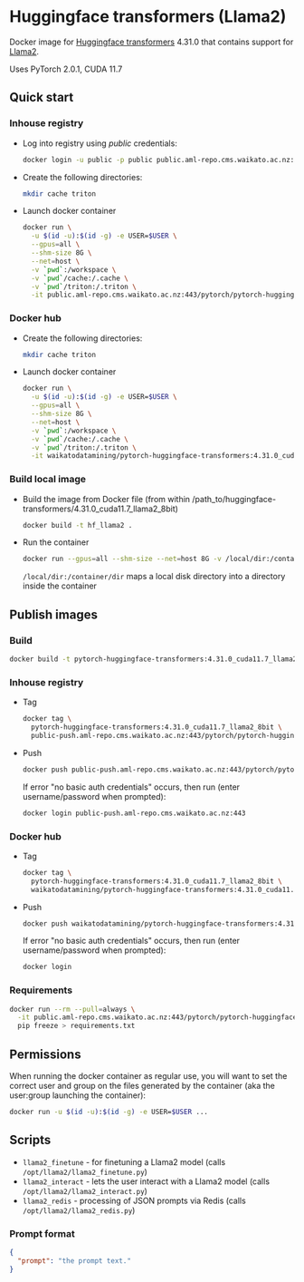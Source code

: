 # Huggingface transformers (Llama2)

Docker image for [Huggingface transformers](https://github.com/huggingface/transformers) 4.31.0
that contains support for [Llama2](https://www.datacamp.com/tutorial/fine-tuning-llama-2).

Uses PyTorch 2.0.1, CUDA 11.7

## Quick start

### Inhouse registry

* Log into registry using *public* credentials:

  ```bash
  docker login -u public -p public public.aml-repo.cms.waikato.ac.nz:443 
  ```

* Create the following directories:

  ```bash
  mkdir cache triton
  ```

* Launch docker container

  ```bash
  docker run \
    -u $(id -u):$(id -g) -e USER=$USER \
    --gpus=all \
    --shm-size 8G \
    --net=host \
    -v `pwd`:/workspace \
    -v `pwd`/cache:/.cache \
    -v `pwd`/triton:/.triton \
    -it public.aml-repo.cms.waikato.ac.nz:443/pytorch/pytorch-huggingface-transformers:4.31.0_cuda11.7_llama2_8bit
  ```

### Docker hub
  
* Create the following directories:

  ```bash
  mkdir cache triton
  ```

* Launch docker container

  ```bash
  docker run \
    -u $(id -u):$(id -g) -e USER=$USER \
    --gpus=all \
    --shm-size 8G \
    --net=host \
    -v `pwd`:/workspace \
    -v `pwd`/cache:/.cache \
    -v `pwd`/triton:/.triton \
    -it waikatodatamining/pytorch-huggingface-transformers:4.31.0_cuda11.7_llama2_8bit
  ```

### Build local image

* Build the image from Docker file (from within /path_to/huggingface-transformers/4.31.0_cuda11.7_llama2_8bit)

  ```bash
  docker build -t hf_llama2 .
  ```
  
* Run the container

  ```bash
  docker run --gpus=all --shm-size --net=host 8G -v /local/dir:/container/dir -it hf_llama2
  ```
  `/local/dir:/container/dir` maps a local disk directory into a directory inside the container


## Publish images

### Build

```bash
docker build -t pytorch-huggingface-transformers:4.31.0_cuda11.7_llama2_8bit .
```

### Inhouse registry  
  
* Tag

  ```bash
  docker tag \
    pytorch-huggingface-transformers:4.31.0_cuda11.7_llama2_8bit \
    public-push.aml-repo.cms.waikato.ac.nz:443/pytorch/pytorch-huggingface-transformers:4.31.0_cuda11.7_llama2_8bit
  ```
  
* Push

  ```bash
  docker push public-push.aml-repo.cms.waikato.ac.nz:443/pytorch/pytorch-huggingface-transformers:4.31.0_cuda11.7_llama2_8bit
  ```
  If error "no basic auth credentials" occurs, then run (enter username/password when prompted):
  
  ```bash
  docker login public-push.aml-repo.cms.waikato.ac.nz:443
  ```

### Docker hub  
  
* Tag

  ```bash
  docker tag \
    pytorch-huggingface-transformers:4.31.0_cuda11.7_llama2_8bit \
    waikatodatamining/pytorch-huggingface-transformers:4.31.0_cuda11.7_llama2_8bit
  ```
  
* Push

  ```bash
  docker push waikatodatamining/pytorch-huggingface-transformers:4.31.0_cuda11.7_llama2_8bit
  ```
  If error "no basic auth credentials" occurs, then run (enter username/password when prompted):
  
  ```bash
  docker login
  ```


### Requirements

```bash
docker run --rm --pull=always \
  -it public.aml-repo.cms.waikato.ac.nz:443/pytorch/pytorch-huggingface-transformers:4.31.0_cuda11.7_llama2_8bit \
  pip freeze > requirements.txt
```


## Permissions

When running the docker container as regular use, you will want to set the correct
user and group on the files generated by the container (aka the user:group launching
the container):

```bash
docker run -u $(id -u):$(id -g) -e USER=$USER ...
```

## Scripts

* `llama2_finetune` - for finetuning a Llama2 model (calls `/opt/llama2/llama2_finetune.py`)
* `llama2_interact` - lets the user interact with a Llama2 model (calls `/opt/llama2/llama2_interact.py`)
* `llama2_redis` - processing of JSON prompts via Redis (calls `/opt/llama2/llama2_redis.py`)


### Prompt format

```json
{
  "prompt": "the prompt text."
}
```
